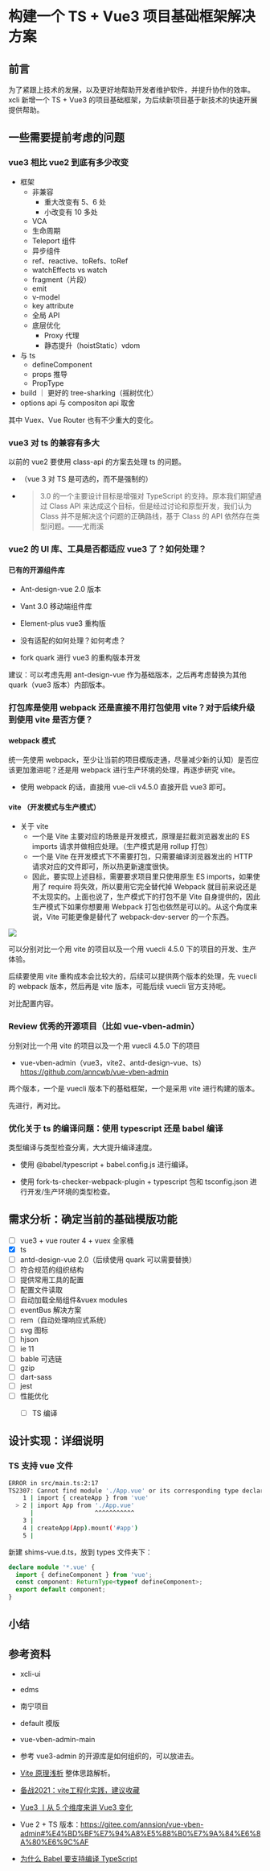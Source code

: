 # 构建一个 TS + Vue3 项目基础框架解决方案

## 前言

为了紧跟上技术的发展，以及更好地帮助开发者维护软件，并提升协作的效率。xcli 新增一个 TS + Vue3 的项目基础框架，为后续新项目基于新技术的快速开展提供帮助。

## 一些需要提前考虑的问题

### vue3 相比 vue2 到底有多少改变

- 框架
  - 非兼容
    - 重大改变有 5、6 处
    - 小改变有 10 多处
  - VCA
  - 生命周期
  - Teleport 组件
  - 异步组件
  - ref、reactive、toRefs、toRef
  - watchEffects vs watch
  - fragment（片段）
  - emit
  - v-model
  - key attribute
  - 全局 API
  - 底层优化
    - Proxy 代理
    - 静态提升（hoistStatic）vdom
- 与 ts
  - defineComponent
  - props 推导
  - PropType
- build ｜ 更好的 tree-sharking（摇树优化）
- options api 与 compositon api 取舍

其中 Vuex、Vue Router 也有不少重大的变化。

### vue3 对 ts 的兼容有多大

以前的 vue2 要使用 class-api 的方案去处理 ts 的问题。

- （vue 3 对 TS 是可选的，而不是强制的）
- > 3.0 的一个主要设计目标是增强对 TypeScript 的支持。原本我们期望通过 Class API 来达成这个目标，但是经过讨论和原型开发，我们认为 Class 并不是解决这个问题的正确路线，基于 Class 的 API 依然存在类型问题。——尤雨溪

### vue2 的 UI 库、工具是否都适应 vue3 了？如何处理？

#### 已有的开源组件库

- Ant-design-vue 2.0 版本
- Vant 3.0 移动端组件库
- Element-plus vue3 重构版

- 没有适配的如何处理？如何考虑？
- fork quark 进行 vue3 的重构版本开发

建议：可以考虑先用 ant-design-vue 作为基础版本，之后再考虑替换为其他 quark（vue3 版本）内部版本。

### 打包库是使用 webpack 还是直接不用打包使用 vite？对于后续升级到使用 vite 是否方便？

#### webpack 模式

统一先使用 webpack，至少让当前的项目模版走通，尽量减少新的认知）是否应该更加激进呢？还是用 webpack 进行生产环境的处理，再逐步研究 vite。

- 使用 webpack 的话，直接用 vue-cli v4.5.0 直接开启 vue3 即可。

#### vite （开发模式与生产模式）

- 关于 vite 
  - 一个是 Vite 主要对应的场景是开发模式，原理是拦截浏览器发出的 ES imports 请求并做相应处理。（生产模式是用 rollup 打包）
  - 一个是 Vite 在开发模式下不需要打包，只需要编译浏览器发出的 HTTP 请求对应的文件即可，所以热更新速度很快。
  - 因此，要实现上述目标，需要要求项目里只使用原生 ES imports，如果使用了 require 将失效，所以要用它完全替代掉 Webpack 就目前来说还是不太现实的。上面也说了，生产模式下的打包不是 Vite 自身提供的，因此生产模式下如果你想要用 Webpack 打包也依然是可以的。从这个角度来说，Vite 可能更像是替代了 webpack-dev-server 的一个东西。

![](../.vuepress/public/images/2021-01-27-18-29-18.png)

可以分别对比一个用 vite 的项目以及一个用 vuecli 4.5.0 下的项目的开发、生产体验。

后续要使用 vite 重构成本会比较大的，后续可以提供两个版本的处理，先 vuecli 的 webpack 版本，然后再是 vite 版本，可能后续 vuecli 官方支持呢。

对比配置内容。

### Review 优秀的开源项目（比如 vue-vben-admin）

分别对比一个用 vite 的项目以及一个用 vuecli 4.5.0 下的项目

- vue-vben-admin（vue3，vite2、antd-design-vue、ts） https://github.com/anncwb/vue-vben-admin

两个版本，一个是 vuecli 版本下的基础框架，一个是采用 vite 进行构建的版本。

先进行，再对比。

### 优化关于 ts 的编译问题：使用 typescript 还是 babel 编译

类型编译与类型检查分离，大大提升编译速度。

- 使用 @babel/typescript + babel.config.js 进行编译。

- 使用 fork-ts-checker-webpack-plugin + typescript 包和 tsconfig.json 进行开发/生产环境的类型检查。

## 需求分析：确定当前的基础模版功能

- [ ] vue3 + vue router 4 + vuex 全家桶
- [x] ts
- [ ] antd-design-vue 2.0（后续使用 quark 可以需要替换）
- [ ] 符合规范的组织结构
- [ ] 提供常用工具的配置
- [ ] 配置文件读取
- [ ] 自动加载全局组件&vuex modules
- [ ] eventBus 解决方案
- [ ] rem（自动处理响应式系统）
- [ ] svg 图标
- [ ] hjson
- [ ] ie 11
- [ ] bable 可选链
- [ ] gzip
- [ ] dart-sass
- [ ] jest
- [ ] 性能优化
  - [ ] TS 编译


## 设计实现：详细说明

### TS 支持 vue 文件

```sh
ERROR in src/main.ts:2:17
TS2307: Cannot find module './App.vue' or its corresponding type declarations.
    1 | import { createApp } from 'vue'
  > 2 | import App from './App.vue'
      |                 ^^^^^^^^^^^
    3 | 
    4 | createApp(App).mount('#app')
    5 | 
```


新建 shims-vue.d.ts，放到 types 文件夹下：
```ts
declare module '*.vue' {
  import { defineComponent } from 'vue';
  const component: ReturnType<typeof defineComponent>;
  export default component;
}

``` 

## 小结

## 参考资料

- xcli-ui
- edms
- 南宁项目
- default 模版
- vue-vben-admin-main

- 参考 vue3-admin 的开源库是如何组织的，可以放进去。
- [Vite 原理浅析](https://juejin.cn/post/6844904146915573773#heading-4) 整体思路解析。
- [备战2021：vite工程化实践，建议收藏](https://juejin.cn/post/6910014283707318279?utm_source=gold_browser_extension#heading-26) 
- [Vue3 丨从 5 个维度来讲 Vue3 变化](https://juejin.cn/post/6910009240053055496#heading-16)

- Vue 2 + TS 版本：https://gitee.com/annsion/vue-vben-admin#%E4%BD%BF%E7%94%A8%E5%88%B0%E7%9A%84%E6%8A%80%E6%9C%AF
- [为什么 Babel 要支持编译 TypeScript](https://juejin.cn/post/6844904031643664397)